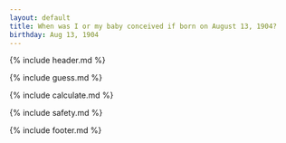 ```yaml
---
layout: default
title: When was I or my baby conceived if born on August 13, 1904?
birthday: Aug 13, 1904
---
```


{% include header.md %}

{% include guess.md %}

{% include calculate.md %}

{% include safety.md %}

{% include footer.md %}



